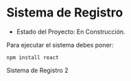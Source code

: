 <h1>Sistema de Registro</h1>

- Estado del Proyecto: En Construcción.

Para ejecutar el sistema debes poner:

```npm install react```

Sistema de Registro 2
